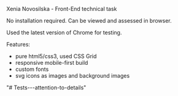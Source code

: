 Xenia Novosilska - Front-End technical task

No installation required. Can be viewed and assessed in browser.

Used the latest version of Chrome for testing.

Features:
* pure html5/css3, used CSS Grid
* responsive mobile-first build
* custom fonts
* svg icons as images and background images

"# Tests---attention-to-details" 
